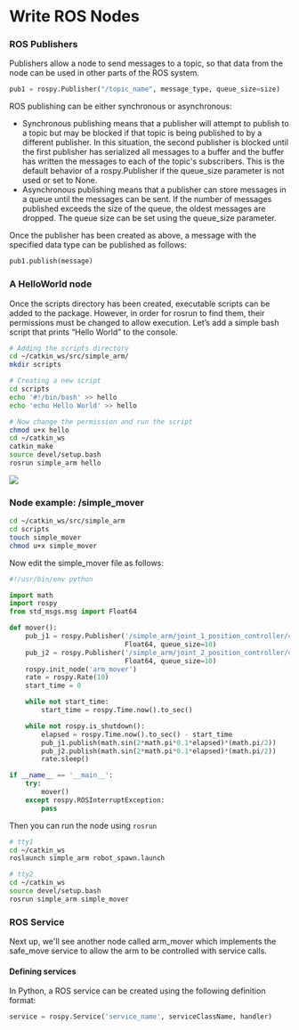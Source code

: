 # Write ROS Nodes

### ROS Publishers

Publishers allow a node to send messages to a topic, so that data from the node can be used in other parts of the ROS system.

```python
pub1 = rospy.Publisher("/topic_name", message_type, queue_size=size)
```

ROS publishing can be either synchronous or asynchronous:

- Synchronous publishing means that a publisher will attempt to publish to a topic but may be blocked if that topic is being published to by a different publisher. In this situation, the second publisher is blocked until the first publisher has serialized all messages to a buffer and the buffer has written the messages to each of the topic's subscribers. This is the default behavior of a rospy.Publisher if the queue_size parameter is not used or set to None.
- Asynchronous publishing means that a publisher can store messages in a queue until the messages can be sent. If the number of messages published exceeds the size of the queue, the oldest messages are dropped. The queue size can be set using the queue_size parameter.

Once the publisher has been created as above, a message with the specified data type can be published as follows:

```python
pub1.publish(message)
```

### A HelloWorld node
Once the scripts directory has been created, executable scripts can be added to the package. However, in order for rosrun to find them, their permissions must be changed to allow execution. Let’s add a simple bash script that prints “Hello World” to the console.

```bash
# Adding the scripts directory
cd ~/catkin_ws/src/simple_arm/
mkdir scripts

# Creating a new script
cd scripts
echo '#!/bin/bash' >> hello
echo 'echo Hello World' >> hello

# Now change the permission and run the script
chmod u+x hello
cd ~/catkin_ws
catkin_make
source devel/setup.bash
rosrun simple_arm hello
```

![](https://d17h27t6h515a5.cloudfront.net/topher/2017/May/5911032c_02/02.png)

### Node example: /simple_mover

```bash
cd ~/catkin_ws/src/simple_arm
cd scripts
touch simple_mover
chmod u+x simple_mover
```

Now edit the simple_mover file as follows:
```python
#!/usr/bin/env python

import math
import rospy
from std_msgs.msg import Float64

def mover():
    pub_j1 = rospy.Publisher('/simple_arm/joint_1_position_controller/command',
                             Float64, queue_size=10)
    pub_j2 = rospy.Publisher('/simple_arm/joint_2_position_controller/command',
                             Float64, queue_size=10)
    rospy.init_node('arm_mover')
    rate = rospy.Rate(10)
    start_time = 0

    while not start_time:
        start_time = rospy.Time.now().to_sec()

    while not rospy.is_shutdown():
        elapsed = rospy.Time.now().to_sec() - start_time
        pub_j1.publish(math.sin(2*math.pi*0.1*elapsed)*(math.pi/2))
        pub_j2.publish(math.sin(2*math.pi*0.1*elapsed)*(math.pi/2))
        rate.sleep()

if __name__ == '__main__':
    try:
        mover()
    except rospy.ROSInterruptException:
        pass
```


Then you can run the node using `rosrun`

```bash
# tty1
cd ~/catkin_ws
roslaunch simple_arm robot_spawn.launch

# tty2
cd ~/catkin_ws
source devel/setup.bash
rosrun simple_arm simple_mover
```


### ROS Service
Next up, we'll see another node called arm_mover which implements the safe_move service to allow the arm to be controlled with service calls.

#### Defining services
In Python, a ROS service can be created using the following definition format:

```python
service = rospy.Service('service_name', serviceClassName, handler)
```

